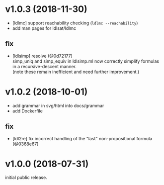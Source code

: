 # v1.0.3 (2018-11-30)

- [ldlmc] support reachability checking (`ldlmc --reachability`)
- add man pages for ldlsat/ldlmc

## fix

- [ldlsimp] resolve (@0d72177)  
  simp\_uniq and simp\_equiv in ldlsimp.ml now correctly simplify formulas
  in a recursive-descent manner.  
  (note these remain inefficient and need further improvement.)

# v1.0.2 (2018-10-01)

- add grammar in svg/html into docs/grammar
- add Dockerfile

## fix
- [ldl2re] fix incorrect handling of the "last" non-propositional formula (@0368e67)

# v1.0.0 (2018-07-31)

initial public release.
